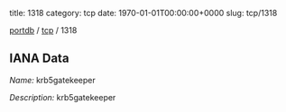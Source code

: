 title: 1318
category: tcp
date: 1970-01-01T00:00:00+0000
slug: tcp/1318

[portdb](/) / [tcp](/category/tcp.html) / 1318


## IANA Data

_Name:_ krb5gatekeeper

_Description:_ krb5gatekeeper

